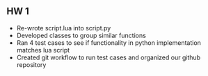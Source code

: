 ## HW 1
- Re-wrote script.lua into script.py
- Developed classes to group similar functions
- Ran 4 test cases to see if functionality in python implementation matches lua script
- Created git workflow to run test cases and organized our github repository